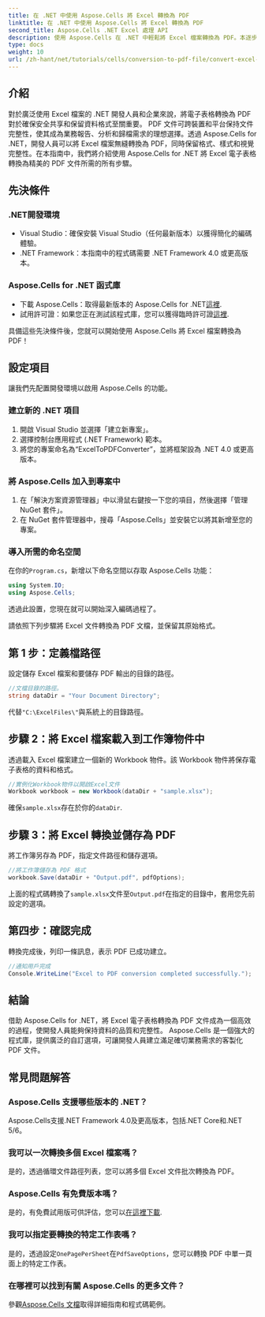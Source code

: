 ```yaml
---
title: 在 .NET 中使用 Aspose.Cells 將 Excel 轉換為 PDF
linktitle: 在 .NET 中使用 Aspose.Cells 將 Excel 轉換為 PDF
second_title: Aspose.Cells .NET Excel 處理 API
description: 使用 Aspose.Cells 在 .NET 中輕鬆將 Excel 檔案轉換為 PDF。本逐步指南為 .NET 開發人員提供了程式碼片段、設定技巧和故障排除常見問題。
type: docs
weight: 10
url: /zh-hant/net/tutorials/cells/conversion-to-pdf-file/convert-excel-to-pdf/
---
```

## 介紹

對於廣泛使用 Excel 檔案的 .NET 開發人員和企業來說，將電子表格轉換為 PDF 對於確保安全共享和保留資料格式至關重要。 PDF 文件可跨裝置和平台保持文件完整性，使其成為業務報告、分析和歸檔需求的理想選擇。透過 Aspose.Cells for .NET，開發人員可以將 Excel 檔案無縫轉換為 PDF，同時保留格式、樣式和視覺完整性。在本指南中，我們將介紹使用 Aspose.Cells for .NET 將 Excel 電子表格轉換為精美的 PDF 文件所需的所有步驟。

## 先決條件

### .NET開發環境
- Visual Studio：確保安裝 Visual Studio（任何最新版本）以獲得簡化的編碼體驗。
- .NET Framework：本指南中的程式碼需要 .NET Framework 4.0 或更高版本。

### Aspose.Cells for .NET 函式庫
- 下載 Aspose.Cells：取得最新版本的 Aspose.Cells for .NET[這裡](https://releases.aspose.com/cells/net/).
- 試用許可證：如果您正在測試該程式庫，您可以獲得臨時許可證[這裡](https://purchase.conholdate.com/temporary-license/).

具備這些先決條件後，您就可以開始使用 Aspose.Cells 將 Excel 檔案轉換為 PDF！

## 設定項目

讓我們先配置開發環境以啟用 Aspose.Cells 的功能。

### 建立新的 .NET 項目
1. 開啟 Visual Studio 並選擇「建立新專案」。
2. 選擇控制台應用程式 (.NET Framework) 範本。
3. 將您的專案命名為“ExcelToPDFConverter”，並將框架設為 .NET 4.0 或更高版本。

### 將 Aspose.Cells 加入到專案中
1. 在「解決方案資源管理器」中以滑鼠右鍵按一下您的項目，然後選擇「管理 NuGet 套件」。
2. 在 NuGet 套件管理器中，搜尋「Aspose.Cells」並安裝它以將其新增至您的專案。

### 導入所需的命名空間
在你的`Program.cs`，新增以下命名空間以存取 Aspose.Cells 功能：
```csharp
using System.IO;
using Aspose.Cells;
```

透過此設置，您現在就可以開始深入編碼過程了。

請依照下列步驟將 Excel 文件轉換為 PDF 文檔，並保留其原始格式。

## 第 1 步：定義檔路徑
設定儲存 Excel 檔案和要儲存 PDF 輸出的目錄的路徑。

```csharp
//文檔目錄的路徑。
string dataDir = "Your Document Directory";
```

代替`"C:\ExcelFiles\"`與系統上的目錄路徑。

## 步驟 2：將 Excel 檔案載入到工作簿物件中
透過載入 Excel 檔案建立一個新的 Workbook 物件。該 Workbook 物件將保存電子表格的資料和格式。

```csharp
//實例化Workbook物件以開啟Excel文件
Workbook workbook = new Workbook(dataDir + "sample.xlsx");
```

確保`sample.xlsx`存在於你的`dataDir`.

## 步驟 3：將 Excel 轉換並儲存為 PDF
將工作簿另存為 PDF，指定文件路徑和儲存選項。

```csharp
//將工作簿儲存為 PDF 格式
workbook.Save(dataDir + "Output.pdf", pdfOptions);
```

上面的程式碼轉換了`sample.xlsx`文件至`Output.pdf`在指定的目錄中，套用您先前設定的選項。

## 第四步：確認完成
轉換完成後，列印一條訊息，表示 PDF 已成功建立。

```csharp
//通知用戶完成
Console.WriteLine("Excel to PDF conversion completed successfully.");
```

## 結論

借助 Aspose.Cells for .NET，將 Excel 電子表格轉換為 PDF 文件成為一個高效的過程，使開發人員能夠保持資料的品質和完整性。 Aspose.Cells 是一個強大的程式庫，提供廣泛的自訂選項，可讓開發人員建立滿足確切業務需求的客製化 PDF 文件。

## 常見問題解答

### Aspose.Cells 支援哪些版本的 .NET？
Aspose.Cells支援.NET Framework 4.0及更高版本，包括.NET Core和.NET 5/6。

### 我可以一次轉換多個 Excel 檔案嗎？
是的，透過循環文件路徑列表，您可以將多個 Excel 文件批次轉換為 PDF。

### Aspose.Cells 有免費版本嗎？
是的，有免費試用版可供評估，您可以[在這裡下載](https://releases.aspose.com/cells/net/).

### 我可以指定要轉換的特定工作表嗎？
是的，透過設定`OnePagePerSheet`在`PdfSaveOptions`，您可以轉換 PDF 中單一頁面上的特定工作表。

### 在哪裡可以找到有關 Aspose.Cells 的更多文件？
參觀[Aspose.Cells 文檔](https://reference.aspose.com/cells/net/)取得詳細指南和程式碼範例。 